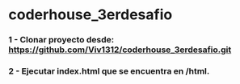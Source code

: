 # coderhouse_3erdesafio

### 1 - Clonar proyecto desde: https://github.com/Viv1312/coderhouse_3erdesafio.git
### 2 - Ejecutar index.html que se encuentra en /html.
